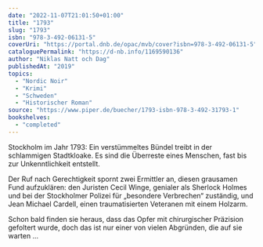 ```yaml
---
date: "2022-11-07T21:01:50+01:00"
title: "1793"
slug: "1793"
isbn: "978-3-492-06131-5"
coverUri: "https://portal.dnb.de/opac/mvb/cover?isbn=978-3-492-06131-5"
cataloguePermalink: "https://d-nb.info/1169590136"
author: "Niklas Natt och Dag"
publishedAt: "2019"
topics:
  - "Nordic Noir"
  - "Krimi"
  - "Schweden"
  - "Historischer Roman"
source: "https://www.piper.de/buecher/1793-isbn-978-3-492-31793-1"
bookshelves:
  - "completed"
---
```

Stockholm im Jahr 1793: Ein verstümmeltes Bündel treibt in der schlammigen 
Stadtkloake. Es sind die Überreste eines Menschen, fast bis zur Unkenntlichkeit 
entstellt.

Der Ruf nach Gerechtigkeit spornt zwei Ermittler an, diesen grausamen Fund 
aufzuklären: den Juristen Cecil Winge, genialer als Sherlock Holmes und bei der 
Stockholmer Polizei für „besondere Verbrechen“ zuständig, und Jean Michael 
Cardell, einen traumatisierten Veteranen mit einem Holzarm.

Schon bald finden sie heraus, dass das Opfer mit chirurgischer Präzision 
gefoltert wurde, doch das ist nur einer von vielen Abgründen, die auf sie warten …